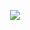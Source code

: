 <p align="center">
  <img src="https://capsule-render.vercel.app/api?text=Hi!%F0%9F%96%90&animation=fadeIn&type=waving&color=gradient&height=90"/>
</p>
